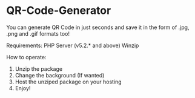 QR-Code-Generator
=================

You can generate QR Code in just seconds and save it in the form of .jpg, .png and .gif formats too!

Requirements:
PHP Server (v5.2.* and above)
Winzip

How to operate:
1. Unzip the package
2. Change the background (If wanted)
3. Host the unziped package on your hosting
4. Enjoy!
